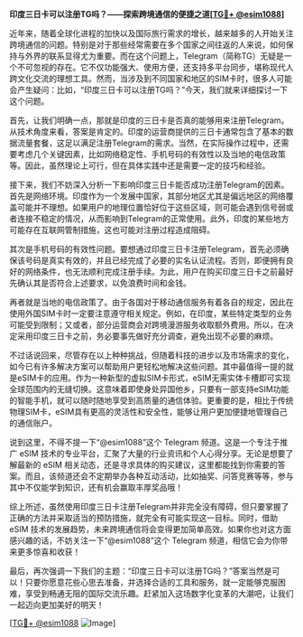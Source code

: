 **印度三日卡可以注册TG吗？——探索跨境通信的便捷之道[[TG💪+ @esim1088](https://t.me/s/esim1088)]**

近年来，随着全球化进程的加快以及国际旅行需求的增长，越来越多的人开始关注跨境通信的问题。特别是对于那些经常需要在多个国家之间往返的人来说，如何保持与外界的联系显得尤为重要。而在这个问题上，Telegram（简称TG）无疑是一个不可忽视的存在。它不仅功能强大、使用方便，还支持多平台同步，堪称现代人跨文化交流的理想工具。然而，当涉及到不同国家和地区的SIM卡时，很多人可能会产生疑问：比如，“印度三日卡可以注册TG吗？”今天，我们就来详细探讨一下这个问题。

首先，让我们明确一点，那就是印度的三日卡是否真的能够用来注册Telegram。从技术角度来看，答案是肯定的。印度的运营商提供的三日卡通常包含了基本的数据流量套餐，这足以满足注册Telegram的需求。当然，在实际操作过程中，还需要考虑几个关键因素，比如网络稳定性、手机号码的有效性以及当地的电信政策等。因此，虽然理论上可行，但在具体实践中还是需要一定的技巧和经验。

接下来，我们不妨深入分析一下影响印度三日卡能否成功注册Telegram的因素。首先是网络环境。印度作为一个发展中国家，其部分地区尤其是偏远地区的网络覆盖可能并不理想。如果用户的地理位置恰好位于这些区域，则可能会遇到信号弱或者连接不稳定的情况，从而影响到Telegram的正常使用。此外，印度的某些地方可能存在互联网管制措施，这也可能对注册过程造成阻碍。

其次是手机号码的有效性问题。要想通过印度三日卡注册Telegram，首先必须确保该号码是真实有效的，并且已经完成了必要的实名认证流程。否则，即便拥有良好的网络条件，也无法顺利完成注册手续。为此，用户在购买印度三日卡之前最好先确认其是否符合上述要求，以免浪费时间和金钱。

再者就是当地的电信政策了。由于各国对于移动通信服务有着各自的规定，因此在使用外国SIM卡时一定要注意遵守相关规定。例如，在印度，某些特定类型的业务可能受到限制；又或者，部分运营商会对跨境漫游服务收取额外费用。所以，在决定采用印度三日卡之前，务必要事先做好充分调查，避免出现不必要的麻烦。

不过话说回来，尽管存在以上种种挑战，但随着科技的进步以及市场需求的变化，如今已有许多解决方案可以帮助用户更轻松地解决这些问题。其中最值得一提的就是eSIM卡的应用。作为一种新型的虚拟SIM卡形式，eSIM无需实体卡槽即可实现全球范围内的无缝切换。这意味着即使身处异国他乡，只要有一部支持eSIM功能的智能手机，就可以随时随地享受到高质量的通信体验。更重要的是，相比于传统物理SIM卡，eSIM具有更高的灵活性和安全性，能够让用户更加便捷地管理自己的通信账户。

说到这里，不得不提一下“@esim1088”这个 Telegram 频道。这是一个专注于推广 eSIM 技术的专业平台，汇聚了大量的行业资讯和个人心得分享。无论是想要了解最新的 eSIM 相关动态，还是寻求具体的购买建议，这里都能找到你需要的答案。而且，该频道还会不定期举办各种互动活动，比如抽奖、问答竞赛等等，参与其中不仅能学到知识，还有机会赢取丰厚奖品哦！

综上所述，虽然使用印度三日卡注册Telegram并非完全没有障碍，但只要掌握了正确的方法并采取适当的预防措施，就完全有可能实现这一目标。同时，借助 eSIM 技术的发展趋势，未来跨境通信将会变得更加简单高效。如果你也对这方面感兴趣的话，不妨关注一下“@esim1088”这个 Telegram 频道，相信它会为你带来更多惊喜和收获！

最后，再次强调一下我们的主题：“印度三日卡可以注册TG吗？”答案当然是可以！只要你愿意花些心思去准备，并选择合适的工具和服务，就一定能够克服困难，享受到畅通无阻的国际交流乐趣。赶紧加入这场数字化变革的大潮吧，让我们一起迈向更加美好的明天！

[[TG💪+ @esim1088](https://t.me/s/esim1088) ![Image](https://i.postimg.cc/4NQfJmqS/Snipaste-2025-05-13-00-14-12.png)]